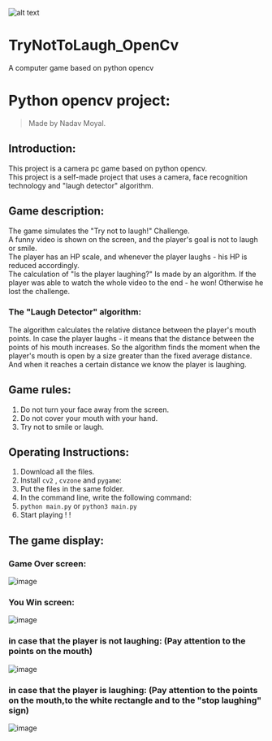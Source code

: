 
![alt text](https://img.wallscloud.net/uploads/cache/3378068484/despicable-me-2-laughing-minions-lxy5-1024x576-MM-90.webp)

# TryNotToLaugh_OpenCv
A computer game based on python opencv
# Python opencv project:
>Made by Nadav Moyal.  

## Introduction:
This project is a camera pc game based on python opencv.  
This project is a self-made project that uses a camera, face recognition technology and "laugh detector" algorithm. 

## Game description:
The game simulates the "Try not to laugh!" Challenge.  
A funny video is shown on the screen, and the player's goal is not to laugh or smile.  
The player has an HP scale, and whenever the player laughs - his HP is reduced accordingly.  
The calculation of "Is the player laughing?" Is made by an algorithm.
If the player was able to watch the whole video to the end - he  won!
Otherwise he lost the challenge.

### The "Laugh Detector" algorithm:
The algorithm calculates the relative distance between the player's mouth points.
In case the player laughs - it means that the distance between the points of his mouth increases.
So the algorithm finds the moment when the player's mouth is open by a size greater than the fixed average distance.
And when it reaches a certain distance we know the player is laughing.

## Game rules:
1. Do not turn your face away from the screen.
2. Do not cover your mouth with your hand.
3. Try not to smile or laugh.

## Operating Instructions:
1. Download all the files.  
2. Install `cv2` , `cvzone` and `pygame`:   
3. Put the files in the same folder.  
4. In the command line, write the following command:  
5. `python main.py`  or `python3 main.py`
6. Start playing  ! !  


## The game display:
### Game Over screen:
![image](https://user-images.githubusercontent.com/93326335/184135799-7e6360e1-ceb1-4c0e-86eb-4e57226f37c9.png)
### You Win screen:
![image](https://user-images.githubusercontent.com/93326335/184135721-987a2e8e-6d7b-4d2b-80e4-654d8593d4f8.png)
### in case that the player is not laughing: (Pay attention to the points on the mouth)
![image](https://user-images.githubusercontent.com/93326335/184135770-24094096-3151-4c0e-be92-c71f72d53a01.png)
### in case that the player is laughing: (Pay attention to the points on the mouth,to the white rectangle and to the "stop laughing" sign)
![image](https://user-images.githubusercontent.com/93326335/184135827-82a27352-ce93-4223-a39d-b1e307210309.png)


 

